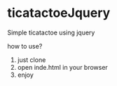 # ticatactoeJquery
Simple ticatactoe using jquery

how to use?
1. just clone
2. open inde.html in your browser
3. enjoy
